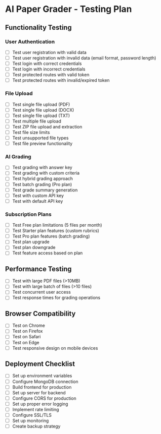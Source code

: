 # AI Paper Grader - Testing Plan

## Functionality Testing

### User Authentication
- [ ] Test user registration with valid data
- [ ] Test user registration with invalid data (email format, password length)
- [ ] Test login with correct credentials
- [ ] Test login with incorrect credentials
- [ ] Test protected routes with valid token
- [ ] Test protected routes with invalid/expired token

### File Upload
- [ ] Test single file upload (PDF)
- [ ] Test single file upload (DOCX)
- [ ] Test single file upload (TXT)
- [ ] Test multiple file upload
- [ ] Test ZIP file upload and extraction
- [ ] Test file size limits
- [ ] Test unsupported file types
- [ ] Test file preview functionality

### AI Grading
- [ ] Test grading with answer key
- [ ] Test grading with custom criteria
- [ ] Test hybrid grading approach
- [ ] Test batch grading (Pro plan)
- [ ] Test grade summary generation
- [ ] Test with custom API key
- [ ] Test with default API key

### Subscription Plans
- [ ] Test Free plan limitations (5 files per month)
- [ ] Test Starter plan features (custom rubrics)
- [ ] Test Pro plan features (batch grading)
- [ ] Test plan upgrade
- [ ] Test plan downgrade
- [ ] Test feature access based on plan

## Performance Testing
- [ ] Test with large PDF files (>10MB)
- [ ] Test with large batch of files (>10 files)
- [ ] Test concurrent user access
- [ ] Test response times for grading operations

## Browser Compatibility
- [ ] Test on Chrome
- [ ] Test on Firefox
- [ ] Test on Safari
- [ ] Test on Edge
- [ ] Test responsive design on mobile devices

## Deployment Checklist
- [ ] Set up environment variables
- [ ] Configure MongoDB connection
- [ ] Build frontend for production
- [ ] Set up server for backend
- [ ] Configure CORS for production
- [ ] Set up proper error logging
- [ ] Implement rate limiting
- [ ] Configure SSL/TLS
- [ ] Set up monitoring
- [ ] Create backup strategy
